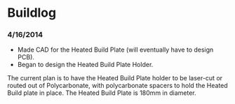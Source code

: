 Buildlog
========

### 4/16/2014
* Made CAD for the Heated Build Plate (will eventually have to design PCB).
* Began to design the Heated Build Plate Holder.

The current plan is to have the Heated Build Plate holder to be laser-cut or routed out of Polycarbonate, with polycarbonate spacers to hold the Heated Build plate in place. The Heated Build Plate is 180mm in diameter.
